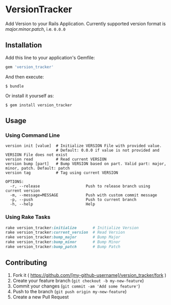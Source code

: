 # VersionTracker

Add Version to your Rails Application.
Currently supported version format is *major.minor.patch*, i.e. `0.0.0`

## Installation

Add this line to your application's Gemfile:

```ruby
gem 'version_tracker'
```

And then execute:

    $ bundle

Or install it yourself as:

    $ gem install version_tracker

## Usage

### Using Command Line
```
version init [value]  # Initialize VERSION File with provided value.
                      # Default: 0.0.0 if value is not provided and VERSION File does not exist
version read          # Read current VERSION
version bump [part]   # Bump VERSION based on part. Valid part: major, minor, patch. Default: patch
version tag           # Tag using current VERSION
  
OPTIONS:
  -r, --release                    Push to release branch using current version
  -m, --message=MESSAGE            Push with custom commit message
  -p, --push                       Push to current branch
  -h, --help                       Help
```

### Using Rake Tasks
```ruby
rake version_tracker:initialize       # Initialize Version
rake version_tracker:current_version  # Read Version
rake version_tracker:bump_major       # Bump Major
rake version_tracker:bump_minor       # Bump Minor
rake version_tracker:bump_patch       # Bump Patch
```

## Contributing

1. Fork it ( https://github.com/[my-github-username]/version_tracker/fork )
2. Create your feature branch (`git checkout -b my-new-feature`)
3. Commit your changes (`git commit -am 'Add some feature'`)
4. Push to the branch (`git push origin my-new-feature`)
5. Create a new Pull Request

